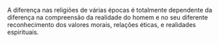 ﻿A diferença nas religiões de várias épocas é  totalmente dependente da diferença na compreensão da realidade do homem e no seu diferente reconhecimento dos valores morais,  relações éticas, e realidades espirituais.
